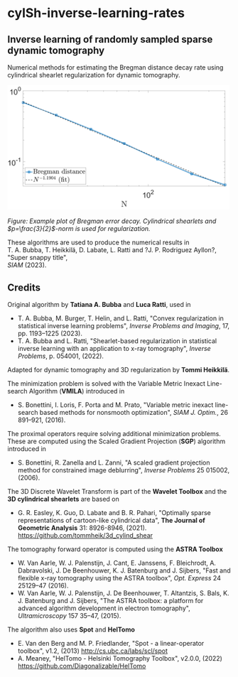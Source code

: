 # cylSh-inverse-learning-rates

## Inverse learning of randomly sampled sparse dynamic tomography
Numerical methods for estimating the Bregman distance decay rate using cylindrical shearlet regularization for dynamic tomography.

<img title="Bregman error decay with cylindrical shearlets, p=3/2" alt="Example plot" src="plots/Cartoon_decreasing_p32_Shearlet_Nsamp005.png" width="500">  

_Figure: Example plot of Bregman error decay. Cylindrical shearlets and $p=\frac{3}{2}$-norm is used for regularization._


These algorithms are used to produce the numerical results in  
T. A. Bubba, T. Heikkilä, D. Labate, L. Ratti and ?J. P. Rodriguez Ayllon?,  
"Super snappy title",  
_SIAM_ (2023). 

## Credits

Original algorithm by **Tatiana A. Bubba** and **Luca Ratti**, used in  
- T. A. Bubba, M. Burger, T. Helin, and L. Ratti, "Convex regularization in statistical inverse learning problems", _Inverse Problems and Imaging_, 17, pp. 1193–1225 (2023).  
- T. A. Bubba and L. Ratti, "Shearlet-based regularization in statistical inverse learning with an application to x-ray tomography", 
_Inverse Problems_, p. 054001, (2022).

Adapted for dynamic tomography and 3D regularization by **Tommi Heikkilä**.

The minimization problem is solved with the Variable Metric Inexact Line-search Algorithm (**VMILA**) introduced in  
- S. Bonettini, I. Loris, F. Porta and M. Prato, "Variable metric inexact line-search based methods for nonsmooth optimization", _SIAM J. Optim._, 26 891–921, (2016).

The proximal operators require solving additional minimization problems. These are computed using the Scaled Gradient Projection (**SGP**) algorithm introduced in  
- S. Bonettini, R. Zanella and L. Zanni, "A scaled gradient projection method for constrained image deblurring", 
_Inverse Problems_ 25 015002, (2006).

The 3D Discrete Wavelet Transform is part of the **Wavelet Toolbox** and the **3D cylindrical shearlets** are based on
- G. R. Easley, K. Guo, D. Labate and B. R. Pahari, "Optimally sparse representations of cartoon-like cylindrical data", 
__The Journal of Geometric Analysis__ 31: 8926-8946, (2021).  
https://github.com/tommheik/3d_cylind_shear

The tomography forward operator is computed using the **ASTRA Toolbox** 
- W. Van Aarle, W. J. Palenstijn, J. Cant, E. Janssens, F. Bleichrodt, A. Dabravolski, J. De Beenhouwer,
K. J. Batenburg and J. Sijbers, "Fast and flexible x-ray tomography using the ASTRA toolbox", 
_Opt. Express_ 24 25129–47 (2016).
- W. Van Aarle, W. J. Palenstijn, J. De Beenhouwer, T. Altantzis, S. Bals, K. J. Batenburg and J. Sijbers, "The ASTRA toolbox: a platform for advanced algorithm development in electron tomography", _Ultramicroscopy_ 157 35–47, (2015).

The algorithm also uses **Spot** and **HelTomo**
- E. Van den Berg and M. P. Friedlander, "Spot - a linear-operator toolbox", v1.2, (2013) http://cs.ubc.ca/labs/scl/spot
- A. Meaney, "HelTomo - Helsinki Tomography Toolbox", v2.0.0, (2022) https://github.com/Diagonalizable/HelTomo